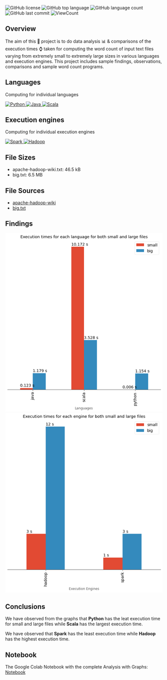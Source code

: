 ![GitHub license](https://img.shields.io/github/license/Thomas-George-T/Word-Count-Data-Analysis?style=flat)
![GitHub top language](https://img.shields.io/github/languages/top/Thomas-George-T/Word-Count-Data-Analysis?style=flat)
![GitHub language count](https://img.shields.io/github/languages/count/Thomas-George-T/Word-Count-Data-Analysis?style=flat)
![GitHub last commit](https://img.shields.io/github/last-commit/Thomas-George-T/Word-Count-Data-Analysis?style=flat)
![ViewCount](https://views.whatilearened.today/views/github/Thomas-George-T/Word-Count-Data-Analysis.svg?cache=remove)

## Overview

The aim of this :green_book: project is to do data analysis :bar_chart: & comparisons of the execution times :watch: taken for computing the word count of input text files varying from extremely small to extremely large sizes in various languages and execution engines. This project includes sample findings, observations, comparisons and sample word count programs. 

## Languages

Computing for individual languages

<p align="left">
	<a href="Python-Word-Count-Data-Analysis">
		<img src="https://raw.githubusercontent.com/Thomas-George-T/Word-Count-Data-Analysis/master/assets/svg/python.svg" alt="Python" Title="Python" width=150/>
	</a>
		<a href="Java-Word-Count-Data-Analysis">
		<img src="https://raw.githubusercontent.com/Thomas-George-T/Word-Count-Data-Analysis/master/assets/svg/java.svg" alt="Java" Title="Java" width=150/>
	</a>
		<a href="Scala-Word-Count-Data-Analysis">
		<img src="https://raw.githubusercontent.com/Thomas-George-T/Word-Count-Data-Analysis/master/assets/svg/scala.svg" alt="Scala" Title="Scala" width=150/>
	</a>
</p>


## Execution engines

Computing for individual execution engines

<p align="left">
	<a href="Spark-Word-Count-Data-Analysis">
		<img src="https://raw.githubusercontent.com/Thomas-George-T/Word-Count-Data-Analysis/master/assets/svg/apache_spark.svg" alt="Spark" Title="Spark" width=150/>
	</a>
	<a href="Hadoop-MapReduce-WordCount-Data-Analysis">
		<img src="https://raw.githubusercontent.com/Thomas-George-T/Word-Count-Data-Analysis/master/assets/svg/hadoop.svg" alt="Hadoop" Title="Hadoop" width=150/>
	</a>
</p>


## File Sizes

- apache-hadoop-wiki.txt: 46.5 kB
- big.txt: 6.5 MB

## File Sources

- [apache-hadoop-wiki](https://en.wikipedia.org/wiki/Apache_Hadoop)
- [big.txt](https://norvig.com/big.txt)

## Findings

<p align="left">
	<a href="#">
		<img src="assets/graphs/languages.png" alt="Languages findings" Title="Languages findings" />
	</a>	
	<a href="#">
		<img src="assets/graphs/execution_engines.png" alt="Execution engines findings" Title="Execution engines findings" />
	</a>	
</p>

## Conclusions

We have observed from the graphs that **Python** has the leat execution time for small and large files while **Scala** has the largest execution time.

We have observed that **Spark** has the least execution time while **Hadoop** has the highest execution time.

## Notebook

The Google Colab Notebook with the complete Analysis with Graphs: [Notebook](Data-Analysis.ipynb) 

